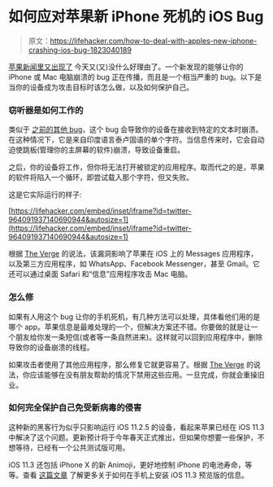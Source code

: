 # 如何应对苹果新 iPhone 死机的 iOS Bug

> 原文：<https://lifehacker.com/how-to-deal-with-apples-new-iphone-crashing-ios-bug-1823040189>

[苹果](https://lifehacker.com/how-to-ditch-apple-completely-1821082984)[新闻里又出现了](https://lifehacker.com/put-a-coaster-under-your-apple-homepod-to-protect-woode-1823003436) 今天又(又)没什么好理由了。一个新发现的能够让你的 iPhone 或 Mac 电脑崩溃的 bug 正在传播，而且是一个相当严重的 bug。以下是当你的设备成为攻击目标时该怎么做，以及如何保护自己。



### 窃听器是如何工作的

类似于 [之前的其他 bug](https://www.theverge.com/2018/1/18/16904774/ios-iphone-bug-crash-chaios-link)，这个 bug 会导致你的设备在接收到特定的文本时崩溃。在这种情况下，它是来自印度语言泰卢固语的单个字符。当信息传来时，它会自动迫使跳板(管理你的主屏幕的软件)崩溃，导致设备重启。

之后，你的设备将工作，但你将无法打开被锁定的应用程序。取而代之的是，苹果的软件将陷入一个循环，即尝试载入那个字符，但又失败。

这是它实际运行的样子:

 [https://lifehacker.com/embed/inset/iframe?id=twitter-964091937140690944&autosize=1](https://lifehacker.com/embed/inset/iframe?id=twitter-964091937140690944&autosize=1) 

根据 [The Verge](https://www.theverge.com/2018/2/15/17015654/apple-iphone-crash-ios-11-bug-imessage) 的说法，该漏洞影响了苹果在 iOS 上的 Messages 应用程序，以及第三方应用程序，如 WhatsApp、Facebook Messenger，甚至 Gmail。它还可以通过桌面 Safari 和“信息”应用程序攻击 Mac 电脑。

### 怎么修

如果有人用这个 bug 让你的手机死机，有几种方法可以处理，具体看他们用的是哪个 app。苹果信息是最难处理的一个，但解决方案还不错。你要做的就是让一个朋友给你发一条短信(或者等一条自然进来)。这样就可以回到应用程序中，删除导致你的设备崩溃的线程。

如果攻击者使用了其他应用程序，那么修复它就更容易了。根据 [The Verge](https://www.theverge.com/2018/2/15/17015654/apple-iphone-crash-ios-11-bug-imessage) 的说法，你应该能够在没有朋友帮助的情况下禁用这些应用。一旦完成，你就会重操旧业。

### 如何完全保护自己免受新病毒的侵害

这种新的黑客行为似乎只影响运行 iOS 11.2.5 的设备，看起来苹果已经在 iOS 11.3 中解决了这个问题。更新预计将于今年春天正式推出，但如果你想要一些保护，不想等待，已经有一个公共测试版可用。

iOS 11.3 还包括 iPhone X 的新 Animoji，更好地控制 iPhone 的电池寿命，等等。查看 [这篇文章](https://lifehacker.com/how-to-get-ios-11-3-and-apples-new-animoji-for-iphone-x-1822379806) 了解更多关于如何在手机上安装 iOS 11.3 预览版的信息。